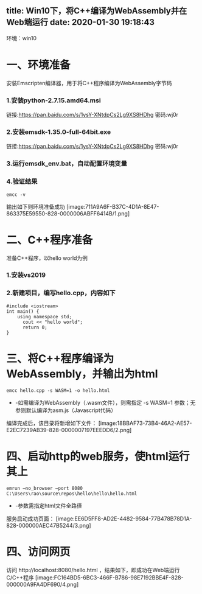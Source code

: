 title: Win10下，将C++编译为WebAssembly并在Web端运行
date: 2020-01-30 19:18:43
---
环境：win10
 
# 一、环境准备
安装Emscripten编译器，用于将C++程序编译为WebAssembly字节码

### 1.安装python-2.7.15.amd64.msi
链接:https://pan.baidu.com/s/1ysY-XNtdpCs2Lg9XS8HDhg  密码:wj0r

### 2.安装emsdk-1.35.0-full-64bit.exe
<!--more-->
链接:https://pan.baidu.com/s/1ysY-XNtdpCs2Lg9XS8HDhg  密码:wj0r

### 3.运行emsdk_env.bat，自动配置环境变量
### 4.验证结果 
```
emcc -v
```

输出如下则环境准备成功
[image:711A9A6F-B37C-4D1A-8E47-863375E59550-828-0000006ABFF6414B/1.png]


# 二、C++程序准备
准备C++程序，以hello world为例

### 1.安装vs2019

### 2.新建项目，编写hello.cpp，内容如下

```
#include <iostream>
int main() {
    using namespace std;
	  cout << "hello world";
	  return 0;
}
```

# 三、将C++程序编译为WebAssembly，并输出为html
```
emcc hello.cpp -s WASM=1 -o hello.html
```

* -如需编译为WebAssembly（.wasm文件），则需指定 -s WASM=1 参数；无参则默认编译为asm.js（Javascript代码）

编译完成后，该目录将新增如下文件：
[image:18BBAF73-73B4-46A2-AE57-E2EC7239AB39-828-0000007197EEEDD6/2.png]

# 四、启动http的web服务，使html运行其上
```
emrun —no_browser —port 8080 C:\Users\rao\source\repos\hello\hello\hello.html
```
 
* -参数需指定html文件全路径

服务启动成功页面：
[image:EE6D5FF8-AD2E-4482-9584-77B478B78D1A-828-000000AEC47B5244/3.png]

# 四、访问网页
访问 http://localhost:8080/hello.html ，结果如下，即成功在Web端运行C/C++程序
[image:FC164BD5-6BC3-466F-B786-98E7192BBE4F-828-000000A9FA4DF690/4.png]